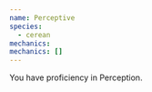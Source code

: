 ```yaml
---
name: Perceptive
species:
  - cerean
mechanics:
mechanics: []
---
```

You have proficiency in Perception.

